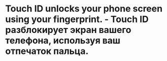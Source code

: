 # Touch ID unlocks your phone screen using your fingerprint. - Touch ID разблокирует экран вашего телефона, используя ваш отпечаток пальца.
